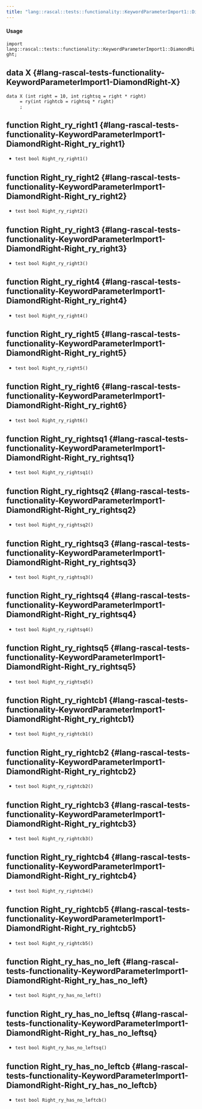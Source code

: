 ```yaml
---
title: "lang::rascal::tests::functionality::KeywordParameterImport1::DiamondRight"
---
```


#### Usage

`import lang::rascal::tests::functionality::KeywordParameterImport1::DiamondRight;`


## data X {#lang-rascal-tests-functionality-KeywordParameterImport1-DiamondRight-X}

```rascal
data X (int right = 10, int rightsq = right * right) 
     = ry(int rightcb = rightsq * right)
     ;
```

## function Right_ry_right1 {#lang-rascal-tests-functionality-KeywordParameterImport1-DiamondRight-Right_ry_right1}

* ``test bool Right_ry_right1()``

## function Right_ry_right2 {#lang-rascal-tests-functionality-KeywordParameterImport1-DiamondRight-Right_ry_right2}

* ``test bool Right_ry_right2()``

## function Right_ry_right3 {#lang-rascal-tests-functionality-KeywordParameterImport1-DiamondRight-Right_ry_right3}

* ``test bool Right_ry_right3()``

## function Right_ry_right4 {#lang-rascal-tests-functionality-KeywordParameterImport1-DiamondRight-Right_ry_right4}

* ``test bool Right_ry_right4()``

## function Right_ry_right5 {#lang-rascal-tests-functionality-KeywordParameterImport1-DiamondRight-Right_ry_right5}

* ``test bool Right_ry_right5()``

## function Right_ry_right6 {#lang-rascal-tests-functionality-KeywordParameterImport1-DiamondRight-Right_ry_right6}

* ``test bool Right_ry_right6()``

## function Right_ry_rightsq1 {#lang-rascal-tests-functionality-KeywordParameterImport1-DiamondRight-Right_ry_rightsq1}

* ``test bool Right_ry_rightsq1()``

## function Right_ry_rightsq2 {#lang-rascal-tests-functionality-KeywordParameterImport1-DiamondRight-Right_ry_rightsq2}

* ``test bool Right_ry_rightsq2()``

## function Right_ry_rightsq3 {#lang-rascal-tests-functionality-KeywordParameterImport1-DiamondRight-Right_ry_rightsq3}

* ``test bool Right_ry_rightsq3()``

## function Right_ry_rightsq4 {#lang-rascal-tests-functionality-KeywordParameterImport1-DiamondRight-Right_ry_rightsq4}

* ``test bool Right_ry_rightsq4()``

## function Right_ry_rightsq5 {#lang-rascal-tests-functionality-KeywordParameterImport1-DiamondRight-Right_ry_rightsq5}

* ``test bool Right_ry_rightsq5()``

## function Right_ry_rightcb1 {#lang-rascal-tests-functionality-KeywordParameterImport1-DiamondRight-Right_ry_rightcb1}

* ``test bool Right_ry_rightcb1()``

## function Right_ry_rightcb2 {#lang-rascal-tests-functionality-KeywordParameterImport1-DiamondRight-Right_ry_rightcb2}

* ``test bool Right_ry_rightcb2()``

## function Right_ry_rightcb3 {#lang-rascal-tests-functionality-KeywordParameterImport1-DiamondRight-Right_ry_rightcb3}

* ``test bool Right_ry_rightcb3()``

## function Right_ry_rightcb4 {#lang-rascal-tests-functionality-KeywordParameterImport1-DiamondRight-Right_ry_rightcb4}

* ``test bool Right_ry_rightcb4()``

## function Right_ry_rightcb5 {#lang-rascal-tests-functionality-KeywordParameterImport1-DiamondRight-Right_ry_rightcb5}

* ``test bool Right_ry_rightcb5()``

## function Right_ry_has_no_left {#lang-rascal-tests-functionality-KeywordParameterImport1-DiamondRight-Right_ry_has_no_left}

* ``test bool Right_ry_has_no_left()``

## function Right_ry_has_no_leftsq {#lang-rascal-tests-functionality-KeywordParameterImport1-DiamondRight-Right_ry_has_no_leftsq}

* ``test bool Right_ry_has_no_leftsq()``

## function Right_ry_has_no_leftcb {#lang-rascal-tests-functionality-KeywordParameterImport1-DiamondRight-Right_ry_has_no_leftcb}

* ``test bool Right_ry_has_no_leftcb()``


